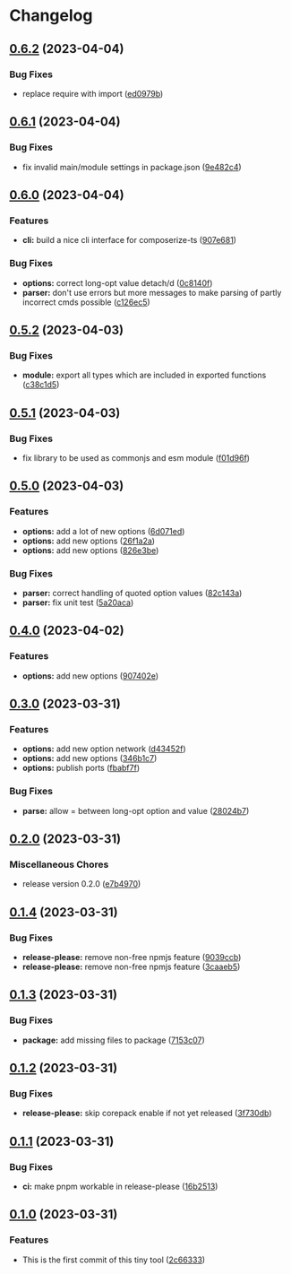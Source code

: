 # Changelog

## [0.6.2](https://github.com/cgoIT/composerize-ts/compare/v0.6.1...v0.6.2) (2023-04-04)


### Bug Fixes

* replace require with import ([ed0979b](https://github.com/cgoIT/composerize-ts/commit/ed0979bc70d0e9554500f0ef870cf7c54f3a2f2f))

## [0.6.1](https://github.com/cgoIT/composerize-ts/compare/v0.6.0...v0.6.1) (2023-04-04)


### Bug Fixes

* fix invalid main/module settings in package.json ([9e482c4](https://github.com/cgoIT/composerize-ts/commit/9e482c4e390d7977edf5fe2c921052b1af6cb0db))

## [0.6.0](https://github.com/cgoIT/composerize-ts/compare/v0.5.2...v0.6.0) (2023-04-04)


### Features

* **cli:** build a nice cli interface for composerize-ts ([907e681](https://github.com/cgoIT/composerize-ts/commit/907e6810640449c0a0b5944289a2754115ec64a2))


### Bug Fixes

* **options:** correct long-opt value detach/d ([0c8140f](https://github.com/cgoIT/composerize-ts/commit/0c8140f96e95c69f5a6d0b233dfed8173302af6b))
* **parser:** don't use errors but more messages to make parsing of partly incorrect cmds possible ([c126ec5](https://github.com/cgoIT/composerize-ts/commit/c126ec518984f1ce81554b71611dbad189fec2af))

## [0.5.2](https://github.com/cgoIT/composerize-ts/compare/v0.5.1...v0.5.2) (2023-04-03)


### Bug Fixes

* **module:** export all types which are included in exported functions ([c38c1d5](https://github.com/cgoIT/composerize-ts/commit/c38c1d5c4c5c543963bdcfff666afd3060f10ccb))

## [0.5.1](https://github.com/cgoIT/composerize-ts/compare/v0.5.0...v0.5.1) (2023-04-03)


### Bug Fixes

* fix library to be used as commonjs and esm module ([f01d96f](https://github.com/cgoIT/composerize-ts/commit/f01d96f07ebbdf208b943abdcfb7682226eb0228))

## [0.5.0](https://github.com/cgoIT/composerize-ts/compare/v0.4.0...v0.5.0) (2023-04-03)


### Features

* **options:** add a lot of new options ([6d071ed](https://github.com/cgoIT/composerize-ts/commit/6d071edc85136b5f97658b7905115ae1dee53e58))
* **options:** add new options ([26f1a2a](https://github.com/cgoIT/composerize-ts/commit/26f1a2aefd518cd436c0113c5b588d8a5b3cae86))
* **options:** add new options ([826e3be](https://github.com/cgoIT/composerize-ts/commit/826e3be192bbbe2c32cd45f8c1a3d66088ae3961))


### Bug Fixes

* **parser:** correct handling of quoted option values ([82c143a](https://github.com/cgoIT/composerize-ts/commit/82c143a32a6dc3d6cac796f86066872cd88e3535))
* **parser:** fix unit test ([5a20aca](https://github.com/cgoIT/composerize-ts/commit/5a20acade8c5ff9635bed93c8fb9472f45a6a4e1))

## [0.4.0](https://github.com/cgoIT/composerize-ts/compare/v0.3.0...v0.4.0) (2023-04-02)


### Features

* **options:** add new options ([907402e](https://github.com/cgoIT/composerize-ts/commit/907402e9eb824040fe1b7653c6ff3b7970cdfeba))

## [0.3.0](https://github.com/cgoIT/composerize-ts/compare/v0.2.0...v0.3.0) (2023-03-31)


### Features

* **options:** add new option network ([d43452f](https://github.com/cgoIT/composerize-ts/commit/d43452f98d63614867761913713a93f8dc65fdc7))
* **options:** add new options ([346b1c7](https://github.com/cgoIT/composerize-ts/commit/346b1c722dbfaf804f364b497fe7ba4b48a6294f))
* **options:** publish ports ([fbabf7f](https://github.com/cgoIT/composerize-ts/commit/fbabf7f6b905c58b1c7de11e308ca0985f9d258e))


### Bug Fixes

* **parse:** allow = between long-opt option and value ([28024b7](https://github.com/cgoIT/composerize-ts/commit/28024b759d967613b123331ae31834b18e72d8de))

## [0.2.0](https://github.com/cgoIT/composerize-ts/compare/v0.1.4...v0.2.0) (2023-03-31)


### Miscellaneous Chores

* release version 0.2.0 ([e7b4970](https://github.com/cgoIT/composerize-ts/commit/e7b49700332b608bf4bc9ac76c87cd2e5e49a38b))

## [0.1.4](https://github.com/cgoIT/composerize-ts/compare/v0.1.3...v0.1.4) (2023-03-31)


### Bug Fixes

* **release-please:** remove non-free npmjs feature ([9039ccb](https://github.com/cgoIT/composerize-ts/commit/9039ccb5ef0bd0b44412ed638c56871564d32cf2))
* **release-please:** remove non-free npmjs feature ([3caaeb5](https://github.com/cgoIT/composerize-ts/commit/3caaeb57702b764d12c3a8a8da136e2af6cd2e12))

## [0.1.3](https://github.com/cgoIT/composerize-ts/compare/v0.1.2...v0.1.3) (2023-03-31)


### Bug Fixes

* **package:** add missing files to package ([7153c07](https://github.com/cgoIT/composerize-ts/commit/7153c07067f49c419939d1e86627b9e78cf32bca))

## [0.1.2](https://github.com/cgoIT/composerize-ts/compare/v0.1.1...v0.1.2) (2023-03-31)


### Bug Fixes

* **release-please:** skip corepack enable if not yet released ([3f730db](https://github.com/cgoIT/composerize-ts/commit/3f730db95757a82afea444876718c6ac539a75cf))

## [0.1.1](https://github.com/cgoIT/composerize-ts/compare/v0.1.0...v0.1.1) (2023-03-31)


### Bug Fixes

* **ci:** make pnpm workable in release-please ([16b2513](https://github.com/cgoIT/composerize-ts/commit/16b25137176c63c3590a8147b564ae6a659b2627))

## [0.1.0](https://github.com/cgoIT/composerize-ts/compare/v0.0.1...v0.1.0) (2023-03-31)


### Features

* This is the first commit of this tiny tool ([2c66333](https://github.com/cgoIT/composerize-ts/commit/2c663334e58578d580e0e338810823edd751dc17))
